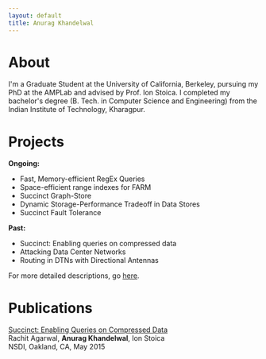 ```yaml
---
layout: default
title: Anurag Khandelwal
---
```

# About

I'm a Graduate Student at the University of California, Berkeley, pursuing my 
PhD at the AMPLab and advised by Prof. Ion Stoica. I completed my bachelor's 
degree (B. Tech. in Computer Science and Engineering) from the Indian Institute 
of Technology, Kharagpur.

# Projects
**Ongoing:**
<ul>
  <li> Fast, Memory-efficient RegEx Queries </li>
  <li> Space-efficient range indexes for FARM </li>
  <li> Succinct Graph-Store </li>
  <li> Dynamic Storage-Performance Tradeoff in Data Stores </li>
  <li> Succinct Fault Tolerance </li>
</ul>

**Past:**
<ul>
  <li> Succinct: Enabling queries on compressed data </li>
  <li> Attacking Data Center Networks </li>
  <li> Routing in DTNs with Directional Antennas </li>
</ul>

For more detailed descriptions, go [here](/projects).

# Publications
[Succinct: Enabling Queries on Compressed Data](https://www.usenix.org/system/files/conference/nsdi15/nsdi15-paper-agarwal.pdf)<br>
Rachit Agarwal, **Anurag Khandelwal**, Ion Stoica<br>
NSDI, Oakland, CA, May 2015
